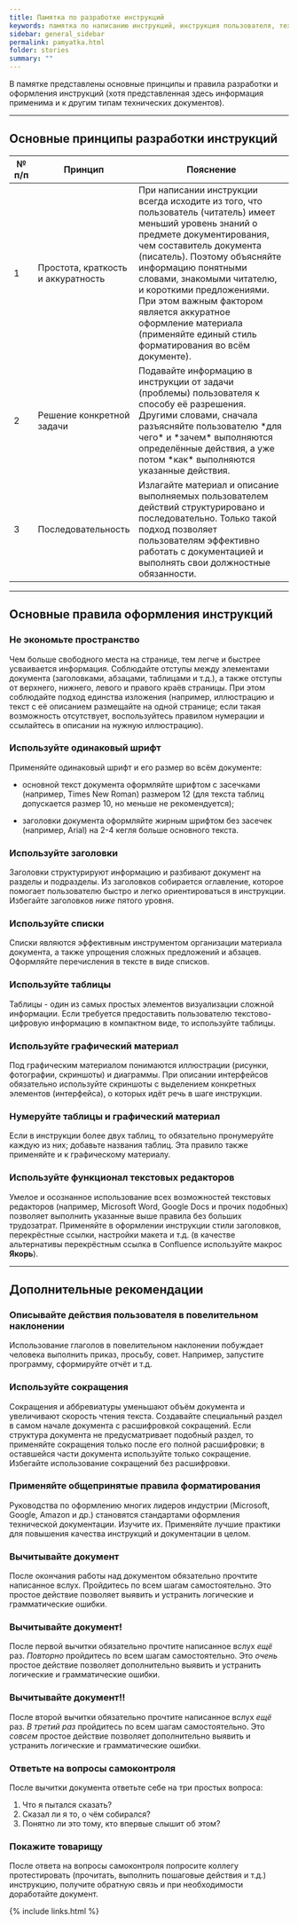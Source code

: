 ```yaml
---
title: Памятка по разработке инструкций
keywords: памятка по написанию инструкций, инструкция пользователя, технический писатель, разработка техдокументации, документирование API, технический писатель фриланс, технический писатель на подряд
sidebar: general_sidebar
permalink: pamyatka.html
folder: stories
summary: ""
---
```


В памятке представлены основные принципы и правила разработки и оформления инструкций (хотя представленная здесь информация применима и к другим типам технических документов).

***

## Основные принципы разработки инструкций

<table>
<colgroup>
<col width="10%" />
<col width="20%" />
<col width="70%" />
</colgroup>
<thead>
<tr class="header">
<th>№ п/п</th>
<th>Принцип</th>
<th>Пояснение</th>
</tr>
</thead>
<tbody>
<tr>
<td markdown="span">1</td>
<td markdown="span">Простота, краткость и аккуратность</td>
<td markdown="span">При написании инструкции всегда исходите из того, что пользователь (читатель) имеет меньший уровень знаний о предмете документирования, чем составитель документа (писатель). Поэтому объясняйте информацию понятными словами, знакомыми читателю, и короткими предложениями. При этом важным фактором является аккуратное оформление материала (применяйте единый стиль форматирования во всём документе).</td>
</tr>
<tr>
<td markdown="span">2</td>
<td markdown="span">Решение конкретной задачи</td>
<td markdown="span">Подавайте информацию в инструкции от задачи (проблемы) пользователя к способу её разрешения. Другими словами, сначала разъясняйте пользователю *для чего* и *зачем* выполняются определённые действия, а уже потом *как* выполняются указанные действия.</td>
</tr>
<tr>
<td markdown="span">3</td>
<td markdown="span">Последовательность</td>
<td markdown="span">Излагайте материал и описание выполняемых пользователем действий структурировано и последовательно. Только такой подход позволяет пользователям эффективно работать с документацией и выполнять свои должностные обязанности.</td>
</tr>
</tbody>
</table>

***

## Основные правила оформления инструкций

### Не экономьте пространство

Чем больше свободного места на странице, тем легче и быстрее усваивается информация. Соблюдайте отступы между элементами документа (заголовками, абзацами, таблицами и т.д.), а также отступы от верхнего, нижнего, левого и правого краёв страницы. При этом соблюдайте подход единства изложения (например, иллюстрацию и текст с её описанием размещайте на одной странице; если такая возможность отсутствует, воспользуйтесь правилом нумерации и ссылайтесь в описании на нужную иллюстрацию).

### Используйте одинаковый шрифт

Применяйте одинаковый шрифт и его размер во всём документе:

* основной текст документа оформляйте шрифтом с засечками (например, Times New Roman) размером 12 (для текста таблиц допускается размер 10, но меньше не рекомендуется);

* заголовки документа оформляйте жирным шрифтом без засечек (например, Arial) на 2-4 кегля больше основного текста.

### Используйте заголовки

Заголовки структурируют информацию и разбивают документ на разделы и подразделы. Из заголовков собирается оглавление, которое помогает пользователю быстро и легко ориентироваться в инструкции. Избегайте заголовков *ниже* пятого уровня.

### Используйте списки

Списки являются эффективным инструментом организации материала документа, а также упрощения сложных предложений и абзацев. Оформляйте перечисления в тексте в виде списков.

### Используйте таблицы

Таблицы - один из самых простых элементов визуализации сложной информации. Если требуется предоставить пользователю текстово-цифровую информацию в компактном виде, то используйте таблицы.

### Используйте графический материал

Под графическим материалом понимаются иллюстрации (рисунки, фотографии, скриншоты) и диаграммы. При описании интерфейсов обязательно используйте скриншоты с выделением конкретных элементов (интерфейса), о которых идёт речь в шаге инструкции. 

### Нумеруйте таблицы и графический материал

Если в инструкции более двух таблиц, то обязательно пронумеруйте каждую из них; добавьте названия таблиц. Эта правило также применяйте и к графическому материалу.

### Используйте функционал текстовых редакторов

Умелое и осознанное использование всех возможностей текстовых редакторов (например, Microsoft Word, Google Docs и прочих подобных) позволяет выполнить указанные выше правила без больших трудозатрат. Применяйте в оформлении инструкции стили заголовков, перекрёстные ссылки, настройки макета и т.д. (в качестве альтернативы перекрёстным ссылка в Confluence используйте макрос **Якорь**).

***

## Дополнительные рекомендации

### Описывайте действия пользователя в повелительном наклонении

Использование глаголов в повелительном наклонении побуждает человека выполнить приказ, просьбу, совет. Например, запустите программу, сформируйте отчёт и т.д. 

### Используйте сокращения

Сокращения и аббревиатуры уменьшают объём документа и увеличивают скорость чтения текста. Создавайте специальный раздел в самом начале документа с расшифровкой сокращений. Если структура документа не предусматривает подобный раздел, то применяйте сокращения только после его полной расшифровки; в оставшейся части документа используйте только сокращение. Избегайте использование сокращений без расшифровки.

### Применяйте общепринятые правила форматирования

Руководства по оформлению многих лидеров индустрии (Microsoft, Google, Amazon и др.) становятся стандартами оформления технической документации. Изучите их. Применяйте лучшие практики для повышения качества инструкций и документации в целом.

### Вычитывайте документ

После окончания работы над документом обязательно прочтите написанное вслух. Пройдитесь по всем шагам самостоятельно. Это простое действие позволяет выявить и устранить логические и грамматические ошибки.

### Вычитывайте документ!

После первой вычитки обязательно прочтите написанное вслух *ещё* раз. *Повторно* пройдитесь по всем шагам самостоятельно. Это *очень* простое действие позволяет дополнительно выявить и устранить логические и грамматические ошибки.

### Вычитывайте документ!!

После второй вычитки обязательно прочтите написанное вслух *ещё* раз. *В третий раз* пройдитесь по всем шагам самостоятельно. Это *совсем* простое действие позволяет дополнительно выявить и устранить логические и грамматические ошибки.

### Ответьте на вопросы самоконтроля

После вычитки документа ответьте себе на три простых вопроса:

1. Что я пытался сказать?
2. Сказал ли я то, о чём собирался?
3. Понятно ли это тому, кто впервые слышит об этом?

### Покажите товарищу

После ответа на вопросы самоконтроля попросите коллегу протестировать (прочитать, выполнить пошаговые действия и т.д.) инструкцию, получите обратную связь и при необходимости доработайте документ.

{% include links.html %}
